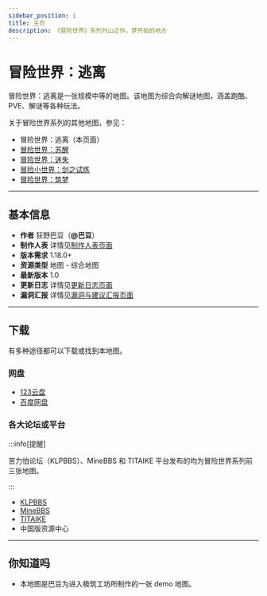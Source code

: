 ```yaml
---
sidebar_position: 1
title: 主页
description: 《冒险世界》系列开山之作，梦开始的地方
---
```


# 冒险世界：逃离

冒险世界：逃离是一张规模中等的地图。该地图为综合向解谜地图，涵盖跑酷、PVE、解谜等各种玩法。

关于冒险世界系列的其他地图，参见：

- 冒险世界：逃离（本页面）
- [冒险世界：苏醒](../adventure_world_2/homepage)
- [冒险世界：迷失](../adventure_world_3/homepage)
- [冒险小世界：剑之试炼](../../completed/adventure_world_4/homepage)
- [冒险世界：筑梦](../../developing/adventure_world_5/homepage)

---

## 基本信息

- **作者** 狂野巴豆（**@巴豆**）
- **制作人表** 详情见[制作人表页面](credits)
- **版本需求** 1.18.0+
- **资源类型** 地图 - 综合地图
- **最新版本** 1.0
- **更新日志** 详情见[更新日志页面](update_log)
- **漏洞汇报** 详情见[漏洞与建议汇报页面](bugs)

---

## 下载

有多种途径都可以下载或找到本地图。

### 网盘

- [123云盘](https://www.123684.com/s/t3TqVv-QM3kh)
- [百度网盘](https://pan.baidu.com/s/1AMBIgQsOuWHoqeMKxHPISg?pwd=mxsj)

### 各大论坛或平台

:::info[提醒]

苦力怕论坛（KLPBBS）、MineBBS 和 TITAIKE 平台发布的均为冒险世界系列前三张地图。

:::

- [KLPBBS](https://klpbbs.com/thread-151276-1-1.html)
- [MineBBS](https://www.minebbs.com/resources/1-18-_-_.9844/)
- [TITAIKE](https://www.titaike.cn/5955.html)
- 中国版资源中心

---

## 你知道吗

- 本地图是巴豆为进入极筑工坊所制作的一张 demo 地图。

